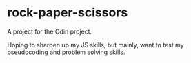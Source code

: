 # rock-paper-scissors
A project for the Odin project.

Hoping to sharpen up my JS skills, but mainly, want to test my pseudocoding and problem solving skills.
